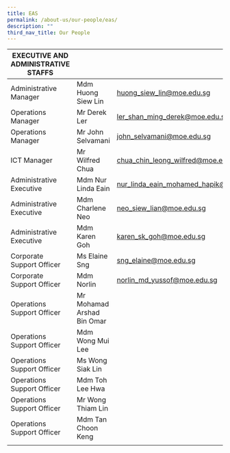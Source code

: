 ```yaml
---
title: EAS
permalink: /about-us/our-people/eas/
description: ""
third_nav_title: Our People
---
```

| EXECUTIVE AND ADMINISTRATIVE STAFFS |  |  |
|---|---|---|
| Administrative Manager | Mdm Huong Siew Lin | huong_siew_lin@moe.edu.sg |
| Operations Manager | Mr Derek Ler | ler_shan_ming_derek@moe.edu.sg |
| Operations Manager | Mr John Selvamani | john_selvamani@moe.edu.sg |
| ICT Manager | Mr Wilfred Chua | chua_chin_leong_wilfred@moe.edu.sg |
| Administrative Executive | Mdm Nur Linda Eain | nur_linda_eain_mohamed_hapik@moe.edu.sg |
| Administrative Executive | Mdm Charlene Neo | neo_siew_lian@moe.edu.sg |
| Administrative Executive | Mdm Karen Goh | karen_sk_goh@moe.edu.sg |
| Corporate Support Officer | Ms Elaine Sng | sng_elaine@moe.edu.sg |
| Corporate Support Officer | Mdm Norlin | norlin_md_yussof@moe.edu.sg |
| Operations Support Officer | Mr Mohamad Arshad Bin Omar |   |
| Operations Support Officer | Mdm Wong Mui Lee |   |
| Operations Support Officer | Ms Wong Siak Lin |   |
| Operations Support Officer | Mdm Toh Lee Hwa |   |
| Operations Support Officer | Mr Wong Thiam Lin |   |
| Operations Support Officer | Mdm Tan Choon Keng |   |
| | | |